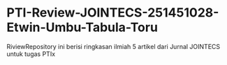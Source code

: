 # PTI-Review-JOINTECS-251451028-Etwin-Umbu-Tabula-Toru
RiviewRepository ini berisi ringkasan ilmiah 5 artikel dari Jurnal JOINTECS untuk tugas PTIx
